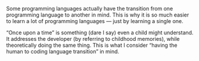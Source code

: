Some programming languages actually have the transition from one 
programming language to another in mind. This is why it is so much 
easier to learn a lot of programming languages — just by learning a 
single one.

“Once upon a time” is something (dare I say) even a child might 
understand. It addresses the developer (by referring to childhood 
memories), while theoretically doing the same thing. This is what I 
consider “having the human to coding language transition” in mind.
